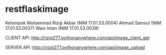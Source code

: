 # restflaskimage
Kelompok
Muhammad Rizqi Akbar (NIM 17.01.53.0004)
Ahmad Samsul (NIM 17.01.53.0037)
Wais Intan (NIM 17.01.53.0039)

CLIENT API :http://rizqi277.pythonanywhere.com/api/image_client_get

SERVER API :http://rizqi277.pythonanywhere.com/api/image_upload
